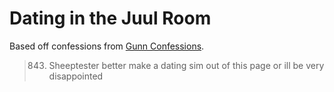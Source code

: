 # Dating in the Juul Room

Based off confessions from [Gunn Confessions](https://www.facebook.com/pg/gunnconfessions/).

> 843. Sheeptester better make a dating sim out of this page or ill be very disappointed
